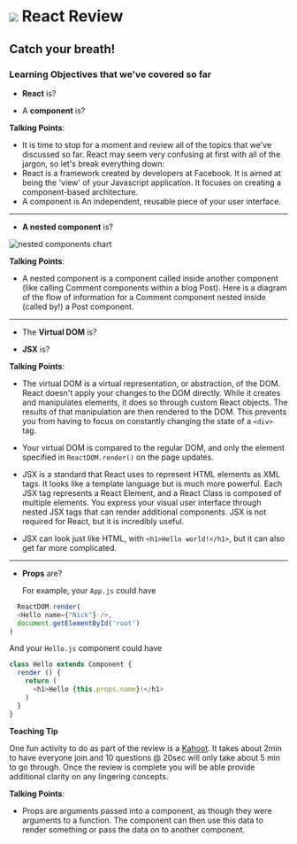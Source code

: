 # ![](https://ga-dash.s3.amazonaws.com/production/assets/logo-9f88ae6c9c3871690e33280fcf557f33.png) React Review


## Catch your breath!

### Learning Objectives that we've covered so far

* **React** is?
  
* A **component** is?

<aside class="notes">

**Talking Points**:

- It is time to stop for a moment and review all of the topics that we've discussed so far. React may seem very confusing at first with all of the jargon, so let's break everything down:
- React is a framework created by developers at Facebook. It is aimed at being the 'view' of your Javascript application. It focuses on creating a component-based architecture.
- A component is An independent, reusable piece of your user interface.

</aside>

---

* **A nested component** is?


![nested components chart](https://ga-instruction.s3.amazonaws.com/json/REACT/assets/unit1/nested_components_chart.jpg)

<aside class="notes">

**Talking Points**:

- A nested component is a component called inside another component (like calling Comment components within a blog Post). Here is a diagram of the flow of information for a Comment component nested inside (called by!) a Post component.

</aside>

---

* The **Virtual DOM** is?
  
* **JSX** is?
  


<aside class="notes">

**Talking Points**:

- The virtual DOM is a virtual representation, or abstraction, of the DOM. React doesn't apply your changes to the DOM directly. While it creates and manipulates elements, it does so through custom React objects. The results of that manipulation are then rendered to the DOM. This prevents you from having to focus on constantly changing the state of a `<div>` tag.

- Your virtual DOM is compared to the regular DOM, and only the element specified in `ReactDOM.render()` on the page updates.

- JSX is a standard that React uses to represent HTML elements as XML tags. It looks like a template language but is much more powerful. Each JSX tag represents a React Element, and a React Class is composed of multiple elements. You express your visual user interface through nested JSX tags that can render additional components. JSX is not required for React, but it is incredibly useful.

- JSX can look just like HTML, with `<h1>Hello world!</h1>`, but it can also get far more complicated.

</aside>

---

* **Props** are?
  
  
  For example, your `App.js` could have

```js
  ReactDOM.render(
  <Hello name={"Nick"} />,
  document.getElementById('root')
)
```

And your `Hello.js` component could have

```js
class Hello extends Component {
  render () {
    return (
      <h1>Hello {this.props.name}!</h1>
    )
  }
}
```


**Teaching Tip**

One fun activity to do as part of the review is a [Kahoot](https://create.kahoot.it/details/react-1-17/dc18ba75-295e-4aee-a989-7e4c945ca66a).  It takes about 2min to have everyone join and 10 questions @ 20sec will only take about 5 min to go through.  Once the review is complete you will be able provide additional clarity on any lingering concepts. 

<aside class="notes">

**Talking Points**:

- Props are arguments passed into a component, as though they were arguments to a function. The component can then use this data to render something or pass the data on to another component. 

